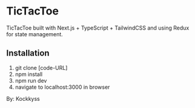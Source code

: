 # TicTacToe

TicTacToe built with Next.js + TypeScript + TailwindCSS and using Redux for state management.

## Installation

1. git clone [code-URL]
2. npm install
3. npm run dev
4. navigate to localhost:3000 in browser

By: Kockkyss
